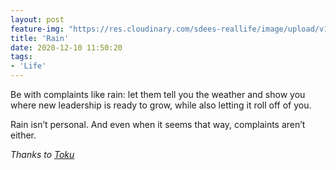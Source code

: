 ```yaml
---
layout: post
feature-img: "https://res.cloudinary.com/sdees-reallife/image/upload/v1555658919/sample_feature_img.png"
title: 'Rain'
date: 2020-12-10 11:50:20
tags:
- 'Life'
---
```

Be with complaints like rain: let them tell you the weather and show you where new leadership is ready to grow, while also letting it roll off of you.

<i class="fa fa-child" style="color:plum"></i>

Rain isn’t personal. And even when it seems that way, complaints aren’t either.


*Thanks to [Toku](https://tokumccree.medium.com/)*

